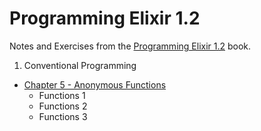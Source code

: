 # Programming Elixir 1.2
Notes and Exercises from the [Programming Elixir 1.2](https://pragprog.com/book/elixir12/programming-elixir-1-2) book.

1. Conventional Programming
  * [Chapter 5 - Anonymous Functions]()
    * Functions 1
    * Functions 2
    * Functions 3
